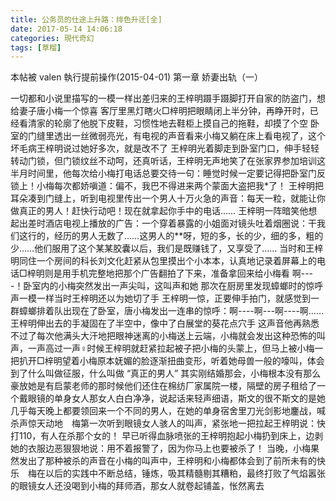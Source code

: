 ```yaml
---
title: 公务员的仕途上升路：绯色升迁[全]
date: 2017-05-14 14:06:18
categories: 現代奇幻
tags: [草榴]
---
```

本帖被 valen 執行提前操作(2015-04-01)
第一章 娇妻出轨（一）

一切都和小说里描写的一模一样出差归来的王梓明蹑手蹑脚打开自家的防盗门，想给妻子唐小梅一个惊喜
客厅里黑灯瞎火□梓明把眼睛闭上半分钟，再睁开时，已经看清家的轮廓了他脱下皮鞋，习惯性地去鞋柜上摸自己的拖鞋，却摸了个空
卧室的门缝里透出一丝微弱亮光，有电视的声音看来小梅又躺在床上看电视了，这个坏毛病王梓明说过她好多次，就是改不了
王梓明光着脚走到卧室门口，伸手轻轻转动门锁，但门锁纹丝不动呵，还真听话，王梓明无声地笑了在张家界参加培训这半月时间里，他每次给小梅打电话总要交待一句：睡觉时候一定要记得把卧室门反锁上！小梅每次都娇嗔道：偏不，我巴不得进来两个蒙面大盗把我*了！
王梓明把耳朵凑到门缝上，听到电视里传出一个男人十万火急的声音：每天一粒，就能让你做真正的男人！赶快行动吧！现在就拿起你手中的电话……
王梓明一阵暗笑他想起出差时酒店电视上播放的广告：一个穿着暴露的小姐面对镜头吐着烟圈说：干我们这行的，经历的男人无数了……这男人的**呀，短的多，长的少，细的多，粗的少……他们服用了这个某某胶囊以后，我们是既赚钱了，又享受了……
当时和王梓明同住一个房间的科长刘文化赶紧从包里摸出个小本本，认真地记录着屏幕上的电话□梓明则是用手机完整地把那个广告翻拍了下来，准备拿回来给小梅看
啊----！卧室内的小梅突然发出一声尖叫，这叫声和她 那次在厨房里发现蟑螂时的惊呼声一模一样当时王梓明还以为她切了手
王梓明一惊，正要伸手拍门，就感觉到一群蟑螂排着队出现在了卧室，唐小梅发出一连串的惊呼：啊----啊---啊----啊……
王梓明伸出去的手凝固在了半空中，像中了白展堂的葵花点穴手
这声音他再熟悉不过了每次他满头大汗地把眼神迷离的小梅送上云端，小梅就会发出这种恐怖的叫声，一声高过一声♀时候王梓明就赶紧拉起被子把小梅的头蒙上，但马上被小梅一把扒开□梓明望着小梅原本妩媚的脸逐渐扭曲变形，听着她母兽一般的嚎叫，体会到了什么叫做征服，什么叫做 “真正的男人”
其实刚结婚那会，小梅根本没有那么豪放她是有启蒙老师的那时候他们还住在棉纺厂家属院一楼，隔壁的房子租给了一个戴眼镜的单身女人那女人白白净净，说起话来轻声细语，斯文的很不斯文的是她几乎每天晚上都要领回来一个不同的男人，在她的单身宿舍里刀光剑影地鏖战，喊杀声惊天动地　梅第一次听到眼镜女人骇人的叫声，紧张地一把拉起王梓明说：快打110，有人在杀那个女的！
早已听得血脉喷张的王梓明抱起小梅扔到床上，边剥她的衣服边恶狠狠地说：用不着报警了，因为你马上也要被杀了！
当晚，小梅果然发出了那种被杀的声音在小梅的叫声中，王梓明和小梅都体会到了前所未有的快乐　梅在以后的实践中不断总结，锤炼，吸其精髓剔其糟粕，最终打败了气焰嚣张的眼镜女人还没喝到小梅的拜师酒，那女人就卷起铺盖，怅然离去